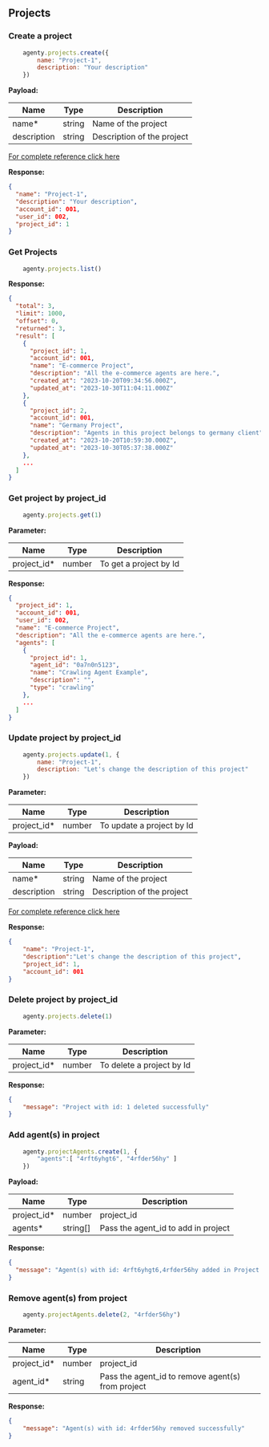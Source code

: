 ## Projects

### Create a project
```js
    agenty.projects.create({
        name: "Project-1",
        description: "Your description"
    })
```
**Payload:**

| Name        | Type   | Description                |
| ----------- | ------ | -------------------------- |
| name*       | string | Name of the project        |
| description | string | Description of the project |

[For complete reference click here](https://agenty.com/docs/api#tag/Projects/operation/ProjectsController_createProject)

**Response:**
```json
{
  "name": "Project-1",
  "description": "Your description",
  "account_id": 001,
  "user_id": 002,
  "project_id": 1
}
```

### Get Projects
```js 
    agenty.projects.list()
```

**Response:**
```json
{
  "total": 3,
  "limit": 1000,
  "offset": 0,
  "returned": 3,
  "result": [
    {
      "project_id": 1,
      "account_id": 001,
      "name": "E-commerce Project",
      "description": "All the e-commerce agents are here.",
      "created_at": "2023-10-20T09:34:56.000Z",
      "updated_at": "2023-10-30T11:04:11.000Z"
    },
    {
      "project_id": 2,
      "account_id": 001,
      "name": "Germany Project",
      "description": "Agents in this project belongs to germany client",
      "created_at": "2023-10-20T10:59:30.000Z",
      "updated_at": "2023-10-30T05:37:38.000Z"
    },
    ...
  ]
}
```

### Get project by project_id
```js
    agenty.projects.get(1)
```

**Parameter:**

| Name        | Type   | Description            |
| ----------- | ------ | ---------------------- |
| project_id* | number | To get a project by Id |


**Response:**
```json
{
  "project_id": 1,
  "account_id": 001,
  "user_id": 002,
  "name": "E-commerce Project",
  "description": "All the e-commerce agents are here.",
  "agents": [
    {
      "project_id": 1,
      "agent_id": "0a7n0n5123",
      "name": "Crawling Agent Example",
      "description": "",
      "type": "crawling"
    },
    ...
  ]
}
```

### Update project by project_id
```js
    agenty.projects.update(1, {
        name: "Project-1",
        description: "Let's change the description of this project"
    })
```

**Parameter:**

| Name        | Type   | Description               |
| ----------- | ------ | ------------------------- |
| project_id* | number | To update a project by Id |


**Payload:**

| Name        | Type   | Description                |
| ----------- | ------ | -------------------------- |
| name*       | string | Name of the project        |
| description | string | Description of the project |

[For complete reference click here](https://agenty.com/docs/api#tag/Projects/operation/ProjectsController_updateProject)

**Response:**
```json
{
    "name": "Project-1",
    "description":"Let's change the description of this project",
    "project_id": 1,
    "account_id": 001
}
```

### Delete project by project_id
```js
    agenty.projects.delete(1)
```

**Parameter:**

| Name        | Type   | Description               |
| ----------- | ------ | ------------------------- |
| project_id* | number | To delete a project by Id |


**Response:**
```json
{ 
    "message": "Project with id: 1 deleted successfully" 
}
```

### Add agent(s) in project
```js
    agenty.projectAgents.create(1, {
        "agents":[ "4rft6yhgt6", "4rfder56hy" ]
    })
```
**Payload:**

| Name        | Type     | Description                         |
| ----------- | -------- | ----------------------------------- |
| project_id* | number   | project_id                          |
| agents*     | string[] | Pass the agent_id to add in project |


**Response:**
```json
{
  "message": "Agent(s) with id: 4rft6yhgt6,4rfder56hy added in Project: 'Project-1' successfully"
}
```

### Remove agent(s) from project
```js
    agenty.projectAgents.delete(2, "4rfder56hy")
```
**Parameter:**

| Name        | Type   | Description                                       |
| ----------- | ------ | ------------------------------------------------- |
| project_id* | number | project_id                                        |
| agent_id*   | string | Pass the agent_id to remove agent(s) from project |

**Response:**
```json
{ 
    "message": "Agent(s) with id: 4rfder56hy removed successfully" 
}
```